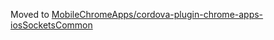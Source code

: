 Moved to [MobileChromeApps/cordova-plugin-chrome-apps-iosSocketsCommon](MobileChromeApps/cordova-plugin-chrome-apps-iosSocketsCommon)